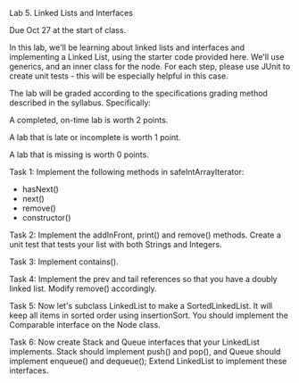 Lab 5. Linked Lists and Interfaces

Due Oct 27 at the start of class.

In this lab, we'll be learning about linked lists and interfaces and implementing a Linked List, using the starter code provided here. We'll use generics, and an inner class for the node. For each step, please use JUnit to create unit tests - this will be especially helpful in this case.

The lab will be graded according to the specifications grading method described in the syllabus. Specifically:

A completed, on-time lab is worth 2 points.

A lab that is late or incomplete is worth 1 point.

A lab that is missing is worth 0 points.

Task 1: Implement the following methods in safeIntArrayIterator:
- hasNext()
- next()
- remove()
- constructor()


Task 2: Implement the addInFront, print() and remove() methods. Create a unit test that tests your list with both Strings and Integers. 

Task 3: Implement contains().

Task 4: Implement the prev and tail references so that you have a doubly linked list. Modify remove() accordingly.

Task 5: Now let's subclass LinkedList to make a SortedLinkedList. It will keep all items in sorted order using insertionSort. You should implement the Comparable interface on the Node class.

Task 6: Now create Stack and Queue interfaces that your LinkedList implements. Stack should implement push() and pop(), and Queue should implement enqueue() and dequeue(); Extend LinkedList to implement these interfaces.

